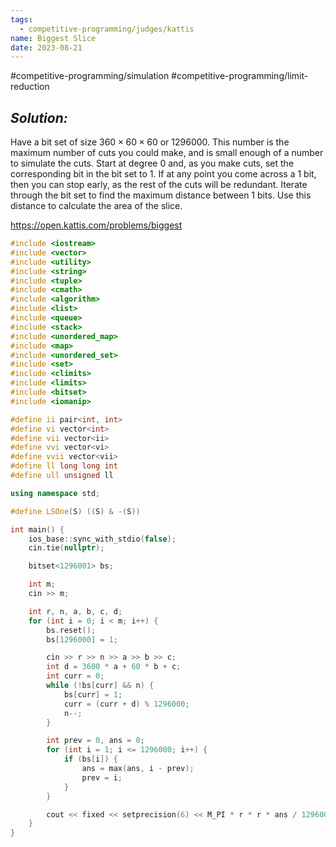 ```yaml
---
tags:
  - competitive-programming/judges/kattis
name: Biggest Slice
date: 2023-08-21
---
```

#competitive-programming/simulation
#competitive-programming/limit-reduction
## _Solution:_
Have a bit set of size $360\times60\times60$ or $1296000$. This number is the maximum number of cuts you could make, and is small enough of a number to simulate the cuts. Start at degree $0$ and, as you make cuts, set the corresponding bit in the bit set to $1$. If at any point you come across a $1$ bit, then you can stop early, as the rest of the cuts will be redundant. Iterate through the bit set to find the maximum distance between $1$ bits. Use this distance to calculate the area of the slice.

https://open.kattis.com/problems/biggest
```cpp
#include <iostream>
#include <vector>
#include <utility>
#include <string>
#include <tuple>
#include <cmath>
#include <algorithm>
#include <list>
#include <queue>
#include <stack>
#include <unordered_map>
#include <map>
#include <unordered_set>
#include <set>
#include <climits>
#include <limits>
#include <bitset>
#include <iomanip>

#define ii pair<int, int>
#define vi vector<int>
#define vii vector<ii>
#define vvi vector<vi>
#define vvii vector<vii>
#define ll long long int
#define ull unsigned ll

using namespace std;

#define LSOne(S) ((S) & -(S))

int main() {
    ios_base::sync_with_stdio(false);
    cin.tie(nullptr);

    bitset<1296001> bs;

    int m;
    cin >> m;

    int r, n, a, b, c, d;
    for (int i = 0; i < m; i++) {
        bs.reset();
        bs[1296000] = 1;

        cin >> r >> n >> a >> b >> c;
        int d = 3600 * a + 60 * b + c;
        int curr = 0;
        while (!bs[curr] && n) {
            bs[curr] = 1;
            curr = (curr + d) % 1296000;
            n--;
        }

        int prev = 0, ans = 0;
        for (int i = 1; i <= 1296000; i++) {
            if (bs[i]) {
                ans = max(ans, i - prev);
                prev = i;
            }
        }

        cout << fixed << setprecision(6) << M_PI * r * r * ans / 1296000.0 << '\n';
    }
}
```